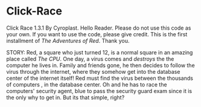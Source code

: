 # Click-Race
Click Race 1.3.1 By Cyroplast.
Hello Reader.
Please do not use this code as your own.
If you want to use the code, please give credit.
This is the first installment of *The Adventures of Red*.
Thank you.

STORY:
Red, a square who just turned 12, is a normal square in an amazing place called *The CPU*. 
One day, a virus comes and *destroys* the the computer he lives in.
Family and friends gone, he then decides to follow the virus through the internet, where they somehow get into the database center of the internet itself!
Red must find the virus between the thousands of computers , in the database center.
Oh and he has to race the computers' security agent, blue to pass the security guard exam since it is the only why to get in.
But its that simple, right?
